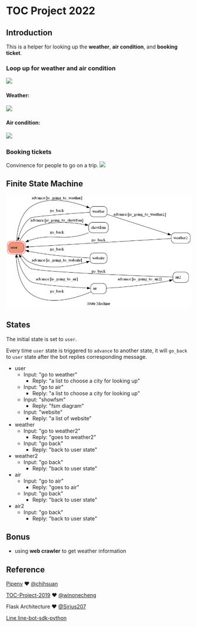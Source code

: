 # TOC Project 2022
## Introduction
This is a helper for looking up the **weather**, **air condition**, and **booking ticket**. 

### Loop up for weather and air condition
![](https://i.imgur.com/tk4BqqN.png)
#### Weather:
![](https://i.imgur.com/A1UbKvq.png)
#### Air condition:
![](https://i.imgur.com/gVRCBFe.png)
### Booking tickets
Convinence for people to go on a trip.
![](https://i.imgur.com/Z7UP6RW.png)





## Finite State Machine
![fsm](https://github.com/BaoAh/TOC-LineBot/blob/master/fsm.png?raw=true)

## States
The initial state is set to `user`.

Every time `user` state is triggered to `advance` to another state, it will `go_back` to `user` state after the bot replies corresponding message.

* user
	* Input: "go to weather"
		* Reply: "a list to choose a city for looking up"
	* Input: "go to air"
		* Reply: "a list to choose a city for looking up"
    * Input: "showfsm"
        * Reply: "fsm diagram"
    * Input: "website"
        * Reply: "a list of website"
* weather 
    * Input: "go to weather2"
        * Reply: "goes to weather2"
    * Input: "go back"
        * Reply: "back to user state"
* weather2
    * Input: "go back"
        * Reply: "back to user state"
* air 
    * Input: "go to air"
        * Reply: "goes to air"
    * Input: "go back"
        * Reply: "back to user state"
* air2
    * Input: "go back"
        * Reply: "back to user state"

## Bonus 
- using **web crawler** to get weather information


## Reference
[Pipenv](https://medium.com/@chihsuan/pipenv-更簡單-更快速的-python-套件管理工具-135a47e504f4) ❤️ [@chihsuan](https://github.com/chihsuan)

[TOC-Project-2019](https://github.com/winonecheng/TOC-Project-2019) ❤️ [@winonecheng](https://github.com/winonecheng)

Flask Architecture ❤️ [@Sirius207](https://github.com/Sirius207)

[Line line-bot-sdk-python](https://github.com/line/line-bot-sdk-python/tree/master/examples/flask-echo)
